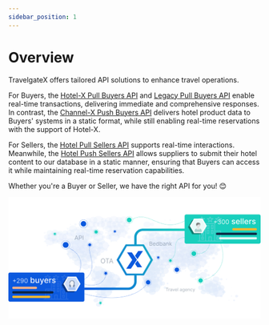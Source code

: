 ```yaml
---
sidebar_position: 1
---
```


# Overview

TravelgateX offers tailored API solutions to enhance travel operations.

For Buyers, the [Hotel-X Pull Buyers API](../apis/for-buyers/hotel-x-pull-buyers-api/quickstart) and [Legacy Pull Buyers API](../apis/for-buyers/legacy-pull-buyers-api/overview.md) enable real-time transactions, delivering immediate and comprehensive responses. In contrast, the [Channel-X Push Buyers API](../apis/for-buyers/channel-x-push-buyers-api/quickstart) delivers hotel product data to Buyers' systems in a static format, while still enabling real-time reservations with the support of Hotel-X.

For Sellers, the [Hotel Pull Sellers API](../apis/for-sellers/hotel-pull-sellers-api/overview) supports real-time interactions. Meanwhile, the [Hotel Push Sellers API](../apis/for-sellers/hotel-push-sellers-api/overview) allows suppliers to submit their hotel content to our database in a static manner, ensuring that Buyers can access it while maintaining real-time reservation capabilities.

Whether you're a Buyer or Seller, we have the right API for you! 😊

![Marketplace](../../static/img/docs/marketplace_TGX.svg)